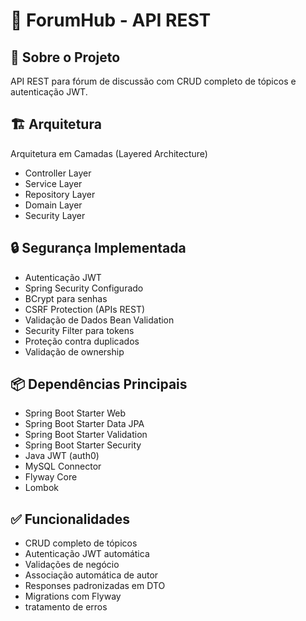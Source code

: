 # 📝 ForumHub - API REST

## 🎯 Sobre o Projeto
API REST para fórum de discussão com CRUD completo de tópicos e autenticação JWT.

## 🏗️ Arquitetura
Arquitetura em Camadas (Layered Architecture)
- Controller Layer
- Service Layer  
- Repository Layer
- Domain Layer
- Security Layer

## 🔒 Segurança Implementada

- Autenticação JWT
- Spring Security Configurado
- BCrypt para senhas
- CSRF Protection (APIs REST)
- Validação de Dados Bean Validation
- Security Filter para tokens
- Proteção contra duplicados
- Validação de ownership
## 📦 Dependências Principais
- Spring Boot Starter Web
- Spring Boot Starter Data JPA
- Spring Boot Starter Validation
- Spring Boot Starter Security
- Java JWT (auth0)
- MySQL Connector
- Flyway Core
- Lombok

## ✅ Funcionalidades

- CRUD completo de tópicos
- Autenticação JWT automática
- Validações de negócio
- Associação automática de autor
- Responses padronizadas em DTO
- Migrations com Flyway
- tratamento de erros
